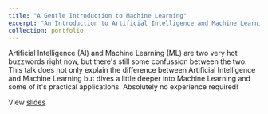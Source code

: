 ```yaml
---
title: "A Gentle Introduction to Machine Learning"
excerpt: "An Introduction to Artificial Intelligence and Machine Learning<br/><img src='/images/gentle_intro_thumb.png'>"
collection: portfolio
---
```


Artificial Intelligence (AI) and Machine Learning (ML) are two very hot buzzwords right now, but there's still some confussion between the two. This talk does not only explain the difference between Artificial Intelligence and Machine Learning but dives a little deeper into Machine Learning and some of it's practical applications. Absolutely no experience required! 

View <a href="https://docs.google.com/presentation/d/12yWbbnTw3QgsaWwy1OaZkVn9SzKRD7-BtaA4zpAH-Vs/edit?usp=sharing" target="_blank">slides</a>